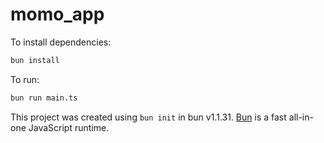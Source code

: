 # momo_app

To install dependencies:

```bash
bun install
```

To run:

```bash
bun run main.ts
```

This project was created using `bun init` in bun v1.1.31. [Bun](https://bun.sh) is a fast all-in-one JavaScript runtime.
